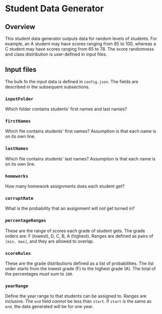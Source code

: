 # Student Data Generator

## Overview
This student data generator outputs data for random levels of students. For example, an A student may have scores ranging from 85 to 100, whereas a C student may have scores ranging from 65 to 78. The score randomness and class distribution is user-defined in input files.

## Input files

The bulk fo the input data is defined in `config.json`. The fields are described in the subsequent subsections.

### `inputFolder`

Which folder contains students' first names and last names?

### `firstNames`

Which file contains students' first names? Assumption is that each name is on its own line.

### `lastNames`

Which file contains students' last names? Assumption is that each name is on its own line.

### `homeworks`

How many homework assignments does each student get?

### `corruptRate`

What is the probability that an assignment will _not_ get turned in?

### `percentageRanges`

These are the range of scores each grade of student gets. The grade orders are: F (lowest), D, C, B, A (highest). Ranges are defined as pairs of `[min, max]`, and they are allowed to overlap.

### `scoreRules`

These are the grade distributions defined as a list of probabilities. The list order starts from the lowest grade (F) to the highest grade (A). The total of the percentages _must_ sum to `100`.

### `yearRange`

Define the year range to that students can be assigned to. Ranges are inclusive. The `end` field _cannot_ be less than `start`. If `start` is the same as `end`, the data generated will be for one year.